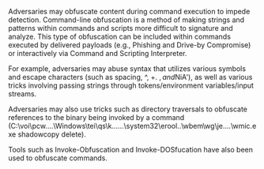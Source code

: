 Adversaries may obfuscate content during command execution to impede detection. Command-line obfuscation is a method of making strings and patterns within commands and scripts more difficult to signature and analyze. This type of obfuscation can be included within commands executed by delivered payloads (e.g., Phishing and Drive-by Compromise) or interactively via Command and Scripting Interpreter.

For example, adversaries may abuse syntax that utilizes various symbols and escape characters (such as spacing, ^, +. $, and %) to make commands difficult to analyze while maintaining the same intended functionality. Many languages support built-in obfuscation in the form of base64 or URL encoding. Adversaries may also manually implement command obfuscation via string splitting ("Wor"+"d.Application"), order and casing of characters (rev <<<'dwssap/cte/ tac'), globing (mkdir -p '/tmp/:&$NiA'), as well as various tricks involving passing strings through tokens/environment variables/input streams.

Adversaries may also use tricks such as directory traversals to obfuscate references to the binary being invoked by a command (C:\voi\pcw\..\..\Windows\tei\qs\k\..\..\..\system32\erool\..\wbem\wg\je\..\..\wmic.exe shadowcopy delete).

Tools such as Invoke-Obfuscation and Invoke-DOSfucation have also been used to obfuscate commands.
